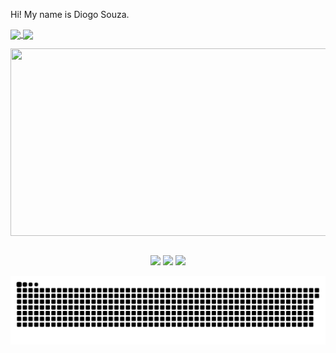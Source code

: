 Hi! My name is Diogo Souza. 

<div>
  <a href="https://github.com/diogosouzaesilva">
    
  <img height="160em"   align="center" src="https://github-readme-stats.vercel.app/api?username=diogosouzaesilva&show_icons=true&theme=jolly&include_all_commits=true&count_private=true"/>
  <img height="180em"  align="center" src="https://github-readme-stats.vercel.app/api/top-langs/?username=diogosouzaesilva&&layout=compact&hide=shell&theme=jolly"</img>
  
  <kbd><img align="center" width="900px" height="300" src="https://media.giphy.com/media/T1HNGhvx14iru/giphy.gif"></kbd>
</div>

 <br>
<div  align="center"> 
  <a href="https://www.youtube.com/channel/UCJI91GkA9zAPuLvnzdfimBg" target="_blank"><img src="https://img.shields.io/badge/-Youtube-%23EA4335?style=for-the-badge&logo=youtube&logoColor=white" target="_blank"></a>
  <a href="https://www.instagram.com/eusouzadiogo/" target="_blank"><img src="https://img.shields.io/badge/-Instagram-%23E4405F?style=for-the-badge&logo=instagram&logoColor=white" target="_blank"></a>
  <a href="https://www.linkedin.com/in/souza-diogo/" target="_blank"><img src="https://img.shields.io/badge/-LinkedIn-%230077B5?style=for-the-badge&logo=linkedin&logoColor=white" target="_blank"></a> 
 
  ![Snake animation](https://github.com/diogosouzaesilva/diogosouzaesilva/blob/output/github-contribution-grid-snake.svg)
 
</div>
 
